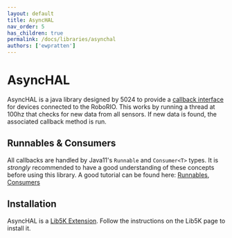 ```yaml
---
layout: default
title: AsyncHAL
nav_order: 5
has_children: true
permalink: /docs/libraries/asynchal
authors: ['ewpratten']
---
```


# AsyncHAL

AsyncHAL is a java library designed by 5024 to provide a [callback interface](https://en.wikipedia.org/wiki/Callback_(computer_programming)) for devices connected to the RoboRIO. This works by running a thread at 100hz that checks for new data from all sensors. If new data is found, the associated callback method is run.

## Runnables & Consumers

All callbacks are handled by Java11's `Runnable` and `Consumer<T>` types. It is *strongly* recommended to have a good understanding of these concepts before using this library. A good tutorial can be found here: [Runnables](https://www.geeksforgeeks.org/runnable-interface-in-java/), [Consumers](https://www.geeksforgeeks.org/java-8-consumer-interface-in-java-with-examples/)

## Installation

AsyncHAL is a [Lib5K Extension](/webdocs/docs/lib5k). Follow the instructions on the Lib5K page to install it.